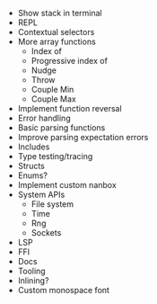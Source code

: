 - Show stack in terminal
- REPL
- Contextual selectors
- More array functions
  - Index of
  - Progressive index of
  - Nudge
  - Throw
  - Couple Min
  - Couple Max
- Implement function reversal
- Error handling
- Basic parsing functions
- Improve parsing expectation errors
- Includes
- Type testing/tracing
- Structs
- Enums?
- Implement custom nanbox
- System APIs
  - File system
  - Time
  - Rng
  - Sockets
- LSP
- FFI
- Docs
- Tooling
- Inlining?
- Custom monospace font